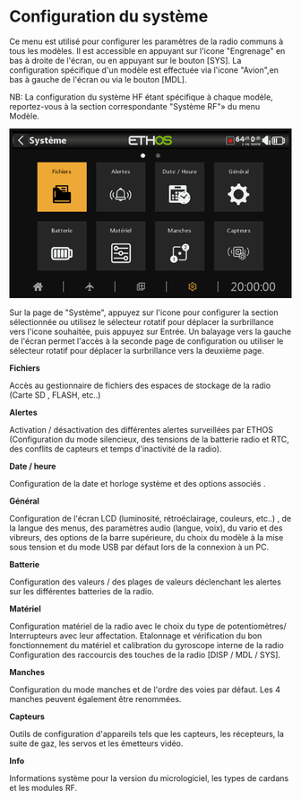 # Configuration du système

Ce menu est utilisé pour configurer les paramètres de la radio communs à tous les modèles. Il est accessible en appuyant sur l'icone "Engrenage" en bas à droite de l'écran, ou en appuyant sur le bouton \[SYS]. La configuration spécifique d'un modèle est effectuée via l'icone "Avion",en bas à gauche de l'écran ou via le bouton \[MDL].

NB: La configuration du système HF étant spécifique à chaque modèle, reportez-vous à la section correspondante "Système RF"» du menu Modèle.

![Menu système](../assets/system-icon-filemanager.png)

Sur la page de "Système", appuyez sur l'icone pour configurer la section sélectionnée ou utilisez le sélecteur rotatif pour déplacer la surbrillance vers l'icone souhaitée, puis appuyez sur Entrée. Un balayage vers la gauche de l'écran permet l'accès à la seconde page de configuration ou utiliser le sélecteur rotatif pour déplacer la surbrillance vers la deuxième page.

**Fichiers**

Accès au gestionnaire de fichiers des espaces de stockage de la radio (Carte SD , FLASH, etc..)

**Alertes**

Activation / désactivation des différentes alertes surveillées par ETHOS (Configuration du mode silencieux, des tensions de la batterie radio et RTC, des conflits de capteurs et temps d'inactivité de la radio).

**Date / heure**

Configuration de la date et horloge système et des options associés .

**Général**

Configuration de l'écran LCD (luminosité, rétroéclairage, couleurs, etc..) , de la langue des menus, des paramètres audio (langue, voix), du vario et des vibreurs, des options de la barre supérieure, du choix du modèle à la mise sous tension et du mode USB par défaut lors de la connexion à un PC.

**Batterie**

Configuration des valeurs / des plages de valeurs déclenchant les alertes sur les différentes batteries de la radio.

**Matériel**

Configuration matériel de la radio avec le choix du type de potentiomètres/ Interrupteurs avec leur affectation.
Etalonnage et vérification du bon fonctionnement du matériel et calibration du gyroscope interne de la radio
Configuration des raccourcis des touches de la radio [DISP / MDL / SYS].

**Manches**

Configuration du mode manches et de l'ordre des voies par défaut. Les 4 manches peuvent également être renommées.

**Capteurs**

Outils de configuration d'appareils tels que les capteurs, les récepteurs, la suite de gaz, les servos et les émetteurs vidéo.

**Info**

Informations système pour la version du micrologiciel, les types de cardans et les modules RF.
